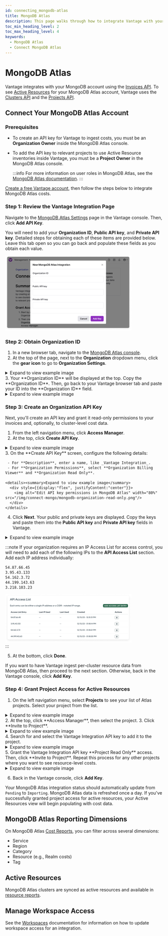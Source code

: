 ```yaml
---
id: connecting_mongodb-atlas
title: MongoDB Atlas
description: This page walks through how to integrate Vantage with your MongoDB Atlas account.
toc_min_heading_level: 2
toc_max_heading_level: 4
keywords:
  - MongoDB Atlas
  - Connect MongoDB Atlas
---
```


# MongoDB Atlas

Vantage integrates with your MongoDB account using the [Invoices API](https://www.mongodb.com/docs/atlas/reference/api-resources-spec/#tag/Invoices). To see [Active Resources](/active_resources) for your MongoDB Atlas account, Vantage uses the [Clusters API](https://www.mongodb.com/docs/atlas/reference/api-resources-spec/#tag/Clusters) and the [Projects API](https://www.mongodb.com/docs/atlas/reference/api-resources-spec/#tag/Projects).

## Connect Your MongoDB Atlas Account

### Prerequisites

- To create an API key for Vantage to ingest costs, you must be an **Organization Owner** inside the MongoDB Atlas console.
- To add the API key to relevant projects to use Active Resource inventories inside Vantage, you must be a **Project Owner** in the MongoDB Atlas console.

  :::info
  For more information on user roles in MongoDB Atlas, see the [MongoDB Atlas documentation](https://www.mongodb.com/docs/atlas/reference/user-roles/).
  :::

[Create a free Vantage account](https://console.vantage.sh/signup), then follow the steps below to integrate MongoDB Atlas costs.

### Step 1: Review the Vantage Integration Page

Navigate to the [MongoDB Atlas Settings](https://console.vantage.sh/settings/mongo) page in the Vantage console. Then, click **Add API Key**.

You will need to add your **Organization ID**, **Public API key**, and **Private API key**. Detailed steps for obtaining each of these items are provided below. Leave this tab open so you can go back and populate these fields as you obtain each value.

<div style={{display:"flex", justifyContent:"center"}}>
  <img alt="Add MongoDB information in the Vantage console" width="80%" src="/img/connect-mongo/mongodb-vantage-console.png"/> 
</div>

### Step 2: Obtain Organization ID

1. In a new browser tab, navigate to the [MongoDB Atlas console](https://account.mongodb.com/account/login).
2. At the top of the page, next to the **Organization** dropdown menu, click the **gear icon** to go to **Organization Settings**.
  <details><summary>Expand to view example image</summary>
    <div style={{display:"flex", justifyContent:"center"}}>
      <img alt="Open Organization Settings in MongoDB Atlas" width="80%" src="/img/connect-mongo/mongodb-open-settings.png"/> 
    </div>
  </details>
3. Your **Organization ID** will be displayed at the top. Copy the **Organization ID**. Then, go back to your Vantage browser tab and paste your ID into the **Organization ID** field.
  <details><summary>Expand to view example image</summary>
    <div style={{display:"flex", justifyContent:"center"}}>
      <img alt="Obtain Organization ID in MongoDB Atlas" width="80%" src="/img/connect-mongo/mongodb-get-organization-id.png"/> 
    </div>
  </details>

### Step 3: Create an Organization API Key

Next, you'll create an API key and grant it read-only permissions to your invoices and, optionally, to cluster-level cost data.

1. From the left navigation menu, click **Access Manager**.
2. At the top, click **Create API Key**.
  <details><summary>Expand to view example image</summary>
    <div style={{display:"flex", justifyContent:"center"}}>
      <img alt="View Access Manager in MongoDB Atlas" width="100%" src="/img/connect-mongo/mongodb-manage-access.png"/> 
    </div>
  </details>
3. On the **Create API Key** screen, configure the following details:

     - For **Description**, enter a name, like _Vantage Integration_.
     - For **Organization Permissions**, select **Organization Billing Viewer** and **Organization Read Only**.

    <details><summary>Expand to view example image</summary>
      <div style={{display:"flex", justifyContent:"center"}}>
        <img alt="Edit API key permissions in MongoDB Atlas" width="80%" src="/img/connect-mongo/mongodb-organization-read-only.png"/> 
      </div>
    </details>

4. Click **Next**. Your public and private keys are displayed. Copy the keys and paste them into the **Public API key** and **Private API key** fields in Vantage.
  <details><summary>Expand to view example image</summary>
    <div style={{display:"flex", justifyContent:"center"}}>
      <img alt="Copy API keys in MongoDB Atlas" width="80%" src="/img/connect-mongo/mongodb-copy-api-key-private.png"/> 
    </div>
  </details>

  :::note
  If your organization requires an IP Access List for access control, you will need to add each of the following IPs to the **API Access List** section. Add each IP address individually:

  ```
  54.87.66.45
  3.95.43.133
  54.162.3.72
  44.199.143.63
  3.218.103.23
  ```

  <div style={{display:"flex", justifyContent:"center"}}>
    <img alt="Copy API keys in MongoDB Atlas" width="80%" src="/img/connect-mongo/mongodb-api-access-list.png"/> 
  </div>
  :::

5. At the bottom, click **Done**.

If you want to have Vantage ingest per-cluster resource data from MongoDB Atlas, then proceed to the next section. Otherwise, back in the Vantage console, click **Add Key**.

### Step 4: Grant Project Access for Active Resources

1. On the left navigation menu, select **Projects** to see your list of Atlas projects. Select your project from the list.
  <details><summary>Expand to view example image</summary>
    <div style={{display:"flex", justifyContent:"center"}}>
      <img alt="Open MongoDB Atlas projects" width="80%" src="/img/connect-mongo/mongodb-projects.png"/> 
    </div>
  </details>
2. At the top, click **Access Manager**, then select the project.
3. Click **Invite to Project**.
  <details><summary>Expand to view example image</summary>
    <div style={{display:"flex", justifyContent:"center"}}>
      <img alt="Invite to project in MongoDB Atlas" width="100%" src="/img/connect-mongo/mongodb-project-access.png"/> 
    </div>
  </details>
4. Search for and select the Vantage Integration API key to add it to the project.
  <details><summary>Expand to view example image</summary>
    <div style={{display:"flex", justifyContent:"center"}}>
      <img alt="Add Vantage key to MongoDB Atlas project" width="80%" src="/img/connect-mongo/mongodb-search-integration.png"/> 
    </div>
  </details>
5. Grant the Vantage Integration API key **Project Read Only** access. Then, click **Invite to Project**. Repeat this process for any other projects where you want to see resource-level costs.
  <details><summary>Expand to view example image</summary>
    <div style={{display:"flex", justifyContent:"center"}}>
      <img alt="Grant API key read-only access to project" width="80%" src="/img/connect-mongo/mongodb-project-read-only.png"/> 
    </div>
  </details>

6. Back in the Vantage console, click **Add Key**. 

Your MongoDB Atlas integration status should automatically update from `Pending` to `Importing`. MongoDB Atlas data is refreshed once a day. If you've successfully granted project access for active resources, your Active Resources view will begin populating with cost data.

## MongoDB Atlas Reporting Dimensions

On MongoDB Atlas [Cost Reports](/cost_reports), you can filter across several dimensions:

- Service
- Region
- Category
- Resource (e.g., Realm costs)
- Tag

## Active Resources

MongoDB Atlas clusters are synced as active resources and available in [resource reports](/active_resources).

## Manage Workspace Access

See the [Workspaces](/workspaces#integration-workspace) documentation for information on how to update workspace access for an integration.
